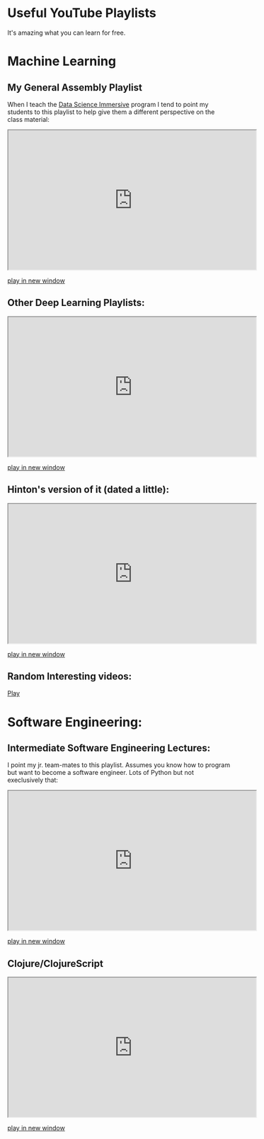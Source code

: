 # Useful YouTube Playlists

It's amazing what you can learn for free. 

# Machine Learning 

## My General Assembly Playlist

When I teach the [Data Science Immersive](https://generalassemb.ly/education/data-science-immersive/boston) program I tend to point my students to this playlist to help give them a different perspective on the class material: 
<iframe width="560" height="315" src="https://www.youtube.com/embed/videoseries?list=PLPUybmlC9fxpr3KOHocoXXdboPCve0b9c" frameborder="5" allow="autoplay; encrypted-media" allowfullscreen></iframe>

[play in new window](https://www.youtube.com/embed/videoseries?list=PLPUybmlC9fxpr3KOHocoXXdboPCve0b9c)

## Other Deep Learning Playlists: 
<iframe width="560" height="315" src="https://www.youtube.com/embed/videoseries?list=PLZSO_6-bSqHQHBCoGaObUljoXAyyqhpFW" frameborder="5" allow="autoplay; encrypted-media" allowfullscreen></iframe>

[play in new window](https://www.youtube.com/embed/videoseries?list=PLZSO_6-bSqHQHBCoGaObUljoXAyyqhpFW)


## Hinton's version of it (dated a little): 
<iframe width="560" height="315" src="https://www.youtube.com/embed/videoseries?list=PLoRl3Ht4JOcdU872GhiYWf6jwrk_SNhz9" frameborder="5" allow="autoplay; encrypted-media" allowfullscreen></iframe>

[play in new window](https://www.youtube.com/embed/videoseries?list=PLoRl3Ht4JOcdU872GhiYWf6jwrk_SNhz9)

## Random Interesting videos: 

[Play](https://www.youtube.com/playlist?list=PLPUybmlC9fxosLLKns8TuHXXpL6Hs8WVr)


# Software Engineering: 
## Intermediate Software Engineering Lectures: 

I point my jr. team-mates to this playlist. Assumes you know how to program but want to become a software engineer. Lots of Python but not execlusively that:  
<iframe width="560" height="315" src="https://www.youtube.com/embed/videoseries?list=PLPUybmlC9fxr57pGc4rODUmXw3LG4HFZU" frameborder="5" allow="autoplay; encrypted-media" allowfullscreen></iframe>

[play in new window](https://www.youtube.com/embed/videoseries?list=PLPUybmlC9fxr57pGc4rODUmXw3LG4HFZU)
## Clojure/ClojureScript

<iframe width="560" height="315" src="https://www.youtube.com/embed/videoseries?list=PLPUybmlC9fxrbtVmsA272HY_DF6YxEOPx" frameborder="5" allow="autoplay; encrypted-media" allowfullscreen></iframe>

[play in new window](https://www.youtube.com/embed/videoseries?list=PLPUybmlC9fxrbtVmsA272HY_DF6YxEOPx)